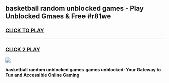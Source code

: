 
## basketball random unblocked games - Play Unblocked Gmaes & Free #r81we
<h3>
<a href="https://news.freeplayer.one?title=basketball_random_unblocked_games&ref=24F">CLICK TO PLAY</a></h3>
<hr>

<h3>
<a href="https://news.freeplayer.one?title=basketball_random_unblocked_games&ref=24F">CLICK 2 PLAY</a>
  
</h3>

<a href="https://news.freeplayer.one?title=basketball_random_unblocked_games&ref=24F/"><img src="https://clearcache.store/games.png"></a>


**basketball random unblocked games games unblocked: Your Gateway to Fun and Accessible Online Gaming**
